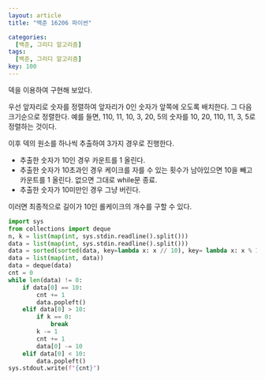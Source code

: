 ```yaml
---
layout: article
title: "백준 16206 파이썬"

categories:
  [백준, 그리디 알고리즘]
tags:
  [백준, 그리디 알고리즘]
key: 100
---
```


덱을 이용하여 구현해 보았다.

우선 앞자리로 숫자를 정렬하여 앞자리가 0인 숫자가 앞쪽에 오도록 배치한다. 그 다음 크기순으로 정렬한다. 예를 들면, 110, 11, 10, 3, 20, 5의 숫자를 10, 20, 110, 11, 3, 5로 정렬하는 것이다. 

이후 덱의 원소를 하나씩 추출하여 3가지 경우로 진행한다.

- 추출한 숫자가 10인 경우 카운트를 1 올린다.
- 추출한 숫자가 10초과인 경우 케이크를 자를 수 있는 횟수가 남아있으면 10을 빼고 카운트를 1 올린다. 없으면 그대로 while문 종료.
- 추출한 숫자가 10미만인 경우 그냥 버린다. 

이러면 최종적으로 길이가 10인 롤케이크의 개수를 구할 수 있다.

``` python
import sys
from collections import deque
n, k = list(map(int, sys.stdin.readline().split()))
data = list(map(int, sys.stdin.readline().split()))
data = sorted(sorted(data, key=lambda x: x // 10), key= lambda x: x % 10)
data = list(map(int, data))
data = deque(data)
cnt = 0
while len(data) != 0:
    if data[0] == 10:
        cnt += 1
        data.popleft()
    elif data[0] > 10:
        if k == 0:
            break
        k -= 1
        cnt += 1
        data[0] -= 10
    elif data[0] < 10:
        data.popleft()
sys.stdout.write(f"{cnt}")
```